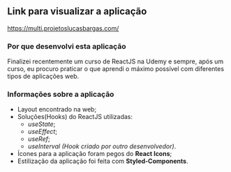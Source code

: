 ## Link para visualizar a aplicação
<https://multi.projetoslucasbargas.com/>

### Por que desenvolvi esta aplicação
Finalizei recentemente um curso de ReactJS na Udemy e sempre, após um curso, eu procuro praticar o que aprendi o máximo possível com diferentes tipos de aplicações web.

### Informações sobre a aplicação
* Layout encontrado na web; 
* Soluções(Hooks) do ReactJS utilizadas: 
  * *useState*;
  * *useEffect*;
  * *useRef*;
  * *useInterval (Hook criado por outro desenvolvedor)*.
* Ícones para a aplicação foram pegos do **React Icons**;
* Estilização da aplicação foi feita com **Styled-Components**.
